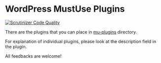 # WordPress MustUse Plugins

[![Scrutinizer Code Quality](https://scrutinizer-ci.com/g/pothi/wp-mu-plugins/badges/quality-score.png?b=main)](https://scrutinizer-ci.com/g/pothi/wp-mu-plugins/?branch=main)

There are the plugins that you can place in [mu-plugins](https://developer.wordpress.org/advanced-administration/plugins/mu-plugins/) directory.

For explanation of individual plugins, please look at the description field in the plugin.

All feedbacks are welcome!
